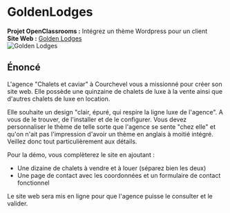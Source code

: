 # GoldenLodges
__Projet OpenClassrooms :__ Intégrez un thème Wordpress pour un client  
__Site Web :__ [Golden Lodges](https://golden-lodges.000webhostapp.com)  
![Golden Lodges](https://media.licdn.com/media-proxy/ext?w=800&h=800&f=n&hash=dDM7%2FKqF8EuY59CybTjY8IZpS4c%3D&ora=1%2CaFBCTXdkRmpGL2lvQUFBPQ%2CxAVta5g-0R6jnhodx1Ey9KGTqAGj6E5DQJHUA3L0CHH05IbfPWjqfc_dfuSi8UBELCRQjQA0Lry1STfmEY61LYvoL415gpLtd5D5agYUbhl4j3lK6w)

## Énoncé

L'agence "Chalets et caviar" à Courchevel vous a missionné pour créer son site web. Elle possède une quinzaine de chalets de luxe à la vente ainsi que d'autres chalets de luxe en location.

Elle souhaite un design "clair, épuré, qui respire la ligne luxe de l'agence". A vous de le trouver, de l'installer et de le configurer. Vous devez personnaliser le thème de telle sorte que l'agence se sente "chez elle" et qu'on n'ait pas l'impression d'avoir un thème en anglais à moitié intégré. Veillez donc tout particulièrement aux détails.

Pour la démo, vous complèterez le site en ajoutant :  
*	Une dizaine de chalets à vendre et à louer (séparez bien les deux)  
*	Une page de contact avec les coordonnées et un formulaire de contact fonctionnel

Le site web sera mis en ligne pour que l'agence puisse le consulter et le valider.
